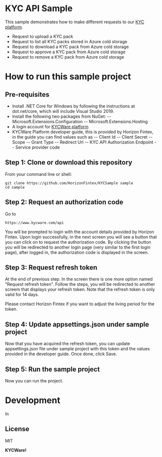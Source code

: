 # KYC API Sample

This sample demonstrates how to make different requests to our [KYC platform](https://www.kycware.com).

  - Request to upload a KYC pack
  - Request to list all KYC packs stored in Azure cold storage
  - Request to download a KYC pack from Azure cold storage
  - Request to approve a KYC pack from Azure cold storage
  - Request to remove a KYC pack from Azure cold storage

# How to run this sample project

## Pre-requisites

  - Install .NET Core for Windows by following the instructions at dot.net/core, which will include Visual Studio 2019.
  - Install the following two packages from NuGet:
  -- Microsoft.Extensions.Configuration
  -- Microsoft.Extensions.Hosting
  - A login account for [KYCWare platform](https://www.kycware.com)
  - KYCWare Platform developer guide, this is provided by Horizon Fintex, in the guide you can find values such as
  -- Client Id
  -- Client Secret
  -- Scope
  -- Grant Type
  -- Redirect Url
  -- KYC API Authorization Endpoint
  -- Service provider code

## Step 1: Clone or download this repository
From your command line or shell:
```
git clone https://github.com/HorizonFintex/KYCSample sample
cd sample
````

## Step 2: Request an authorization code
Go to 
```
https://www.kycware.com/api
```
You will be prompted to login with the account details provided by Horizon Fintex.
Upon login successfully, in the next screen you will see a button that you can click on to request the authorization code. By clicking the button you will be redirected to another login page (very similar to the first login page), after logged in, the authorization code is displayed in the screen. 
## Step 3: Request refresh token
At the end of previous step. In the screen there is one more option named "Request refresh token".
Follow the steps, you will be redirected to another screem that displays your refresh token.
Note that the refresh token is only valid for 14 days.

Please contact Horizon Fintex if you want to adjust the living period for the token.
## Step 4: Update appsettings.json under sample project
Now that you have acquired the refresh token, you can update appsettings.json file under sample project with this token and the values provided in the developer guide. Once done, click Save.

## Step 5: Run the sample project
Now you can run the project.

# Development 
In 

License
----

MIT


**KYCWare!**

